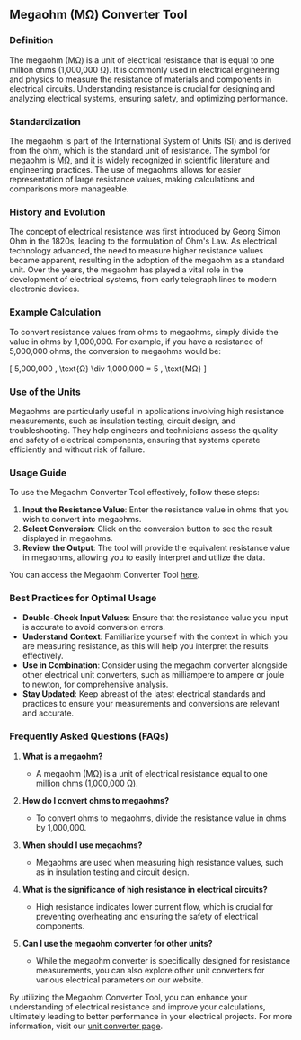 ## Megaohm (MΩ) Converter Tool

### Definition
The megaohm (MΩ) is a unit of electrical resistance that is equal to one million ohms (1,000,000 Ω). It is commonly used in electrical engineering and physics to measure the resistance of materials and components in electrical circuits. Understanding resistance is crucial for designing and analyzing electrical systems, ensuring safety, and optimizing performance.

### Standardization
The megaohm is part of the International System of Units (SI) and is derived from the ohm, which is the standard unit of resistance. The symbol for megaohm is MΩ, and it is widely recognized in scientific literature and engineering practices. The use of megaohms allows for easier representation of large resistance values, making calculations and comparisons more manageable.

### History and Evolution
The concept of electrical resistance was first introduced by Georg Simon Ohm in the 1820s, leading to the formulation of Ohm's Law. As electrical technology advanced, the need to measure higher resistance values became apparent, resulting in the adoption of the megaohm as a standard unit. Over the years, the megaohm has played a vital role in the development of electrical systems, from early telegraph lines to modern electronic devices.

### Example Calculation
To convert resistance values from ohms to megaohms, simply divide the value in ohms by 1,000,000. For example, if you have a resistance of 5,000,000 ohms, the conversion to megaohms would be:

\[ 
5,000,000 \, \text{Ω} \div 1,000,000 = 5 \, \text{MΩ} 
\]

### Use of the Units
Megaohms are particularly useful in applications involving high resistance measurements, such as insulation testing, circuit design, and troubleshooting. They help engineers and technicians assess the quality and safety of electrical components, ensuring that systems operate efficiently and without risk of failure.

### Usage Guide
To use the Megaohm Converter Tool effectively, follow these steps:

1. **Input the Resistance Value**: Enter the resistance value in ohms that you wish to convert into megaohms.
2. **Select Conversion**: Click on the conversion button to see the result displayed in megaohms.
3. **Review the Output**: The tool will provide the equivalent resistance value in megaohms, allowing you to easily interpret and utilize the data.

You can access the Megaohm Converter Tool [here](https://www.inayam.co/unit-converter/electric_current).

### Best Practices for Optimal Usage
- **Double-Check Input Values**: Ensure that the resistance value you input is accurate to avoid conversion errors.
- **Understand Context**: Familiarize yourself with the context in which you are measuring resistance, as this will help you interpret the results effectively.
- **Use in Combination**: Consider using the megaohm converter alongside other electrical unit converters, such as milliampere to ampere or joule to newton, for comprehensive analysis.
- **Stay Updated**: Keep abreast of the latest electrical standards and practices to ensure your measurements and conversions are relevant and accurate.

### Frequently Asked Questions (FAQs)

1. **What is a megaohm?**
   - A megaohm (MΩ) is a unit of electrical resistance equal to one million ohms (1,000,000 Ω).

2. **How do I convert ohms to megaohms?**
   - To convert ohms to megaohms, divide the resistance value in ohms by 1,000,000.

3. **When should I use megaohms?**
   - Megaohms are used when measuring high resistance values, such as in insulation testing and circuit design.

4. **What is the significance of high resistance in electrical circuits?**
   - High resistance indicates lower current flow, which is crucial for preventing overheating and ensuring the safety of electrical components.

5. **Can I use the megaohm converter for other units?**
   - While the megaohm converter is specifically designed for resistance measurements, you can also explore other unit converters for various electrical parameters on our website.

By utilizing the Megaohm Converter Tool, you can enhance your understanding of electrical resistance and improve your calculations, ultimately leading to better performance in your electrical projects. For more information, visit our [unit converter page](https://www.inayam.co/unit-converter/electric_current).
